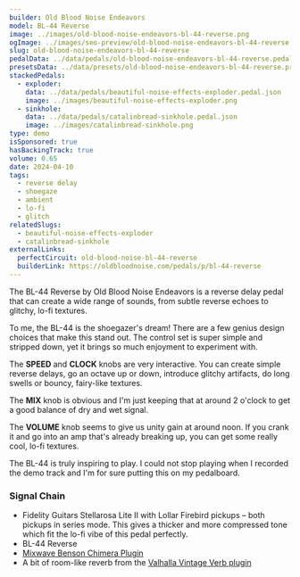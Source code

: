```yaml
---
builder: Old Blood Noise Endeavors
model: BL-44 Reverse
image: ../images/old-blood-noise-endeavors-bl-44-reverse.png
ogImage: ../images/seo-preview/old-blood-noise-endeavors-bl-44-reverse.jpeg
slug: old-blood-noise-endeavors-bl-44-reverse
pedalData: ../data/pedals/old-blood-noise-endeavors-bl-44-reverse.pedal.json
presetsData: ../data/presets/old-blood-noise-endeavors-bl-44-reverse.presets.json
stackedPedals:
  - exploder:
    data: ../data/pedals/beautiful-noise-effects-exploder.pedal.json
    image: ../images/beautiful-noise-effects-exploder.png
  - sinkhole:
    data: ../data/pedals/catalinbread-sinkhole.pedal.json
    image: ../images/catalinbread-sinkhole.png
type: demo
isSponsored: true
hasBackingTrack: true
volume: 0.65
date: 2024-04-10
tags:
  - reverse delay
  - shoegaze
  - ambient
  - lo-fi
  - glitch
relatedSlugs:
  - beautiful-noise-effects-exploder
  - catalinbread-sinkhole
externalLinks:
  perfectCircuit: old-blood-noise-bl-44-reverse
  builderLink: https://oldbloodnoise.com/pedals/p/bl-44-reverse
---
```


The BL-44 Reverse by Old Blood Noise Endeavors is a reverse delay pedal that can create a wide range of sounds, from subtle reverse echoes to glitchy, lo-fi textures.

To me, the BL-44 is the shoegazer's dream! There are a few genius design choices that make this stand out. The control set is super simple and stripped down, yet it brings so much enjoyment to experiment with.

The **SPEED** and **CLOCK** knobs are very interactive. You can create simple reverse delays, go an octave up or down, introduce glitchy artifacts, do long swells or bouncy, fairy-like textures.

The **MIX** knob is obvious and I'm just keeping that at around 2 o'clock to get a good balance of dry and wet signal.

The **VOLUME** knob seems to give us unity gain at around noon. If you crank it and go into an amp that's already breaking up, you can get some really cool, lo-fi textures.

The BL-44 is truly inspiring to play. I could not stop playing when I recorded the demo track and I'm for sure putting this on my pedalboard.

### Signal Chain

- Fidelity Guitars Stellarosa Lite II with Lollar Firebird pickups – both pickups in series mode. This gives a thicker and more compressed tone which fit the lo-fi vibe of this pedal perfectly.
- BL-44 Reverse
- [Mixwave Benson Chimera Plugin](https://www.mixwave.net/products/benson-chimera)
- A bit of room-like reverb from the [Valhalla Vintage Verb plugin](https://valhalladsp.com/shop/reverb/valhalla-vintage-verb/)
